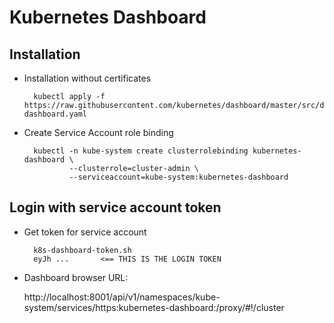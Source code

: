 # Kubernetes Dashboard

## Installation

- Installation without certificates

        kubectl apply -f https://raw.githubusercontent.com/kubernetes/dashboard/master/src/deploy/recommended/kubernetes-dashboard.yaml

- Create Service Account role binding

        kubectl -n kube-system create clusterrolebinding kubernetes-dashboard \
                --clusterrole=cluster-admin \
                --serviceaccount=kube-system:kubernetes-dashboard

## Login with service account token

- Get token for service account

        k8s-dashboard-token.sh
        eyJh ...       <== THIS IS THE LOGIN TOKEN

- Dashboard browser URL:

    http://localhost:8001/api/v1/namespaces/kube-system/services/https:kubernetes-dashboard:/proxy/#!/cluster
